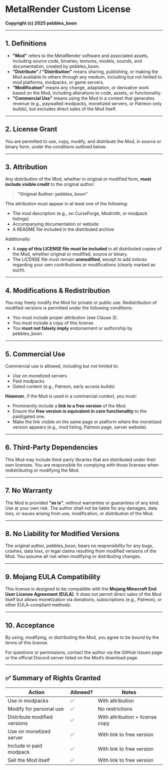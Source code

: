 # MetalRender Custom License

**Copyright (c) 2025 pebbles_boon**

---

## 1. Definitions

- **"Mod"** refers to the MetalRender software and associated assets, including source code, binaries, textures, models, sounds, and documentation, created by pebbles_boon.
- **"Distribute" / "Distribution"** means sharing, publishing, or making the Mod available to others through any medium, including but not limited to mod platforms, modpacks, or game servers.
- **"Modification"** means any change, adaptation, or derivative work based on the Mod, including alterations to code, assets, or functionality.
- **"Commercial Use"** means using the Mod in a context that generates revenue (e.g., paywalled modpacks, monetized servers, or Patreon-only builds), but excludes direct sales of the Mod itself.

---

## 2. License Grant

You are permitted to use, copy, modify, and distribute the Mod, in source or binary form, under the conditions outlined below.

---

## 3. Attribution

Any distribution of the Mod, whether in original or modified form, **must include visible credit** to the original author:

> **"Original Author: pebbles_boon"**

This attribution must appear in at least one of the following:

- The mod description (e.g., on CurseForge, Modrinth, or modpack listings)
- Accompanying documentation or website
- A README file included in the distributed archive

Additionally:

- A **copy of this LICENSE file must be included** in all distributed copies of the Mod, whether original or modified, source or binary.
- The LICENSE file must remain **unmodified**, except to add notices regarding your own contributions or modifications (clearly marked as such).

---

## 4. Modifications & Redistribution

You may freely modify the Mod for private or public use. Redistribution of modified versions is permitted under the following conditions:

- You must include proper attribution (see Clause 3).
- You must include a copy of this license.
- You **must not falsely imply** endorsement or authorship by pebbles_boon.

---

## 5. Commercial Use

Commercial use is allowed, including but not limited to:

- Use on monetized servers
- Paid modpacks
- Gated content (e.g., Patreon, early access builds)

**However**, if the Mod is used in a commercial context, you must:

- Prominently include a **link to a free version** of the Mod.
- Ensure the **free version is equivalent in core functionality** to the paid/gated one.
- Make the link visible on the same page or platform where the monetized version appears (e.g., mod listing, Patreon page, server website).

---

## 6. Third-Party Dependencies

This Mod may include third-party libraries that are distributed under their own licenses. You are responsible for complying with those licenses when redistributing or modifying the Mod.

---

## 7. No Warranty

The Mod is provided **“as is”**, without warranties or guarantees of any kind. Use at your own risk. The author shall not be liable for any damages, data loss, or issues arising from use, modification, or distribution of the Mod.

---

## 8. No Liability for Modified Versions

The original author, pebbles_boon, bears no responsibility for any bugs, crashes, data loss, or legal claims resulting from modified versions of the Mod. You assume all risk when modifying or distributing changes.

---

## 9. Mojang EULA Compatibility

This license is designed to be compatible with the **Mojang Minecraft End User License Agreement (EULA)**. It does not permit direct sales of the Mod itself but allows monetization via donations, subscriptions (e.g., Patreon), or other EULA-compliant methods.

---

## 10. Acceptance

By using, modifying, or distributing the Mod, you agree to be bound by the terms of this license.

For questions or permissions, contact the author via the GitHub Issues page or the official Discord server listed on the Mod’s download page.

---

## ✅ Summary of Rights Granted

| Action                        | Allowed? | Notes                                            |
|------------------------------|----------|--------------------------------------------------|
| Use in modpacks              | ✅       | With attribution                                 |
| Modify for personal use      | ✅       | No restrictions                                  |
| Distribute modified versions | ✅       | With attribution + license copy                  |
| Use on monetized server      | ✅       | With link to free version                        |
| Include in paid modpack      | ✅       | With link to free version                        |
| Sell the Mod itself          | ✅       | With link to free version                        |

